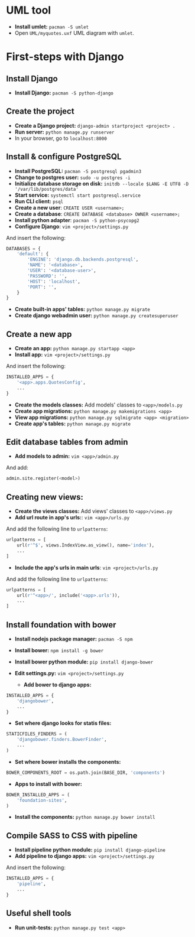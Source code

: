 # UML tool
- **Install umlet:** `pacman -S umlet`
- Open `UML/myquotes.uxf` UML diagram with `umlet`.

# First-steps with Django

## Install Django
- **Install Django:** `pacman -S python-django`

## Create the project
- **Create a Django project:** `django-admin startproject <project> .`
- **Run server:** `python manage.py runserver`
- In your browser, go to `localhost:8000`

## Install & configure PostgreSQL
- **Install PostgreSQL:** `pacman -S postgresql pgadmin3`
- **Change to postgres user:** `sudo -u postgres -i`
- **Initialize database storage on disk:** `initdb --locale $LANG -E UTF8 -D '/var/lib/postgres/data'`
- **Start service:** `systemctl start postgresql.service`
- **Run CLI client:** `psql`
- **Create a new user**: `CREATE USER <username>;`
- **Create a database**: `CREATE DATABASE <database> OWNER <username>;`
- **Install python adapter**: `pacman -S python-psycopg2`
- **Configure Django**: `vim <project>/settings.py`

And insert the following:
```python
DATABASES = {
    'default': {
        'ENGINE': 'django.db.backends.postgresql',
        'NAME': '<database>',
        'USER': '<database-user>',
        'PASSWORD': '',
        'HOST': 'localhost',
        'PORT': '',
    }
}
```
- **Create built-in apps' tables:** `python manage.py migrate`
- **Create django webadmin user:** `python manage.py createsuperuser`

## Create a new app
- **Create an app:** `python manage.py startapp <app>`
- **Install app:** `vim <project>/settings.py`

And insert the following:
```python
INSTALLED_APPS = {
    '<app>.apps.QuotesConfig',
    ...
}
```
- **Create the models classes:** Add models' classes to `<app>/models.py`
- **Create app migrations:** `python manage.py makemigrations <app>`
- **View app migrations:** `python manage.py sqlmigrate <app> <migration>`
- **Create app's tables:** `python manage.py migrate`

## Edit database tables from admin
- **Add models to admin:** `vim <app>/admin.py`

And add:
```python
admin.site.register(<model>)
```

## Creating new views:
- **Create the views classes:** Add views' classes to `<app>/views.py`
- **Add url route in app's urls:**: `vim <app>/urls.py`

And add the following line to `urlpatterns`:
```python
urlpatterns = [
    url(r'^$', views.IndexView.as_view(), name='index'),
    ...
]
```
- **Include the app's urls in main urls**: `vim <project>/urls.py`

And add the following line to `urlpatterns`:
```python
urlpatterns = [
    url(r'^<app>/', include('<app>.urls')),
    ...
]
```

## Install foundation with bower
- **Install nodejs package manager:** `pacman -S npm`
- **Install bower:** `npm install -g bower`
- **Install bower python module:** `pip install django-bower`
- **Edit settings.py:** `vim <project>/settings.py`

  - **Add bower to django apps:**

```python
INSTALLED_APPS = {
    'djangobower',
    ...
}
```

  - **Set where django looks for statis files:**

```python
STATICFILES_FINDERS = (
    'djangobower.finders.BowerFinder',
    ...
)
```

  - **Set where bower installs the components:**

```python
BOWER_COMPONENTS_ROOT = os.path.join(BASE_DIR, 'components')
```

  - **Apps to install with bower:**

```python
BOWER_INSTALLED_APPS = (
    'foundation-sites',
)
```

- **Install the components:** `python manage.py bower install`

## Compile SASS to CSS with pipeline
- **Install pipeline python module:** `pip install django-pipeline`
- **Add pipeline to django apps:** `vim <project>/settings.py`

And insert the following:
```python
INSTALLED_APPS = {
    'pipeline',
    ...
}
```

## Useful shell tools
- **Run unit-tests:** `python manage.py test <app>`
